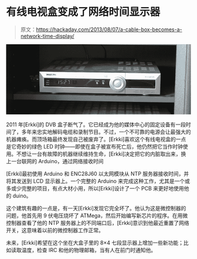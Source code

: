 # 有线电视盒变成了网络时间显示器

> 原文：<https://hackaday.com/2013/08/07/a-cable-box-becomes-a-network-time-display/>

![DVR](img/51b27ea1306383141098940ff61f872e.png)

2011 年[Erkki]的 DVB 盒子断气了。它已经成为他的媒体中心的固定设备有一段时间了，多年来忠实地解码电缆和录制节目。不过，一个不可靠的电源会让最强大的机器瘫痪。而顶场箱最终发现自己被废弃了。[Erkki]喜欢这个有线电视盒的一点是它奇妙的绿色 LED 时钟——即使在盒子被宣布死亡后，他仍然把它当作时钟使用。不想让一台有故障的机器继续维持生命，[Erkki]决定把它的内脏取出来，换上一台联网的 Arduino，通过网络接收时间

[Erkki]最初使用 Arduino 和 ENC28J60 以太网模块从 NTP 服务器接收时间，并将其发送到 LCD 显示器上。一个完整的 Arduino 来完成这种工作，尤其是一个或多或少完整的项目，有点大材小用，所以[Erkki]设计了一个 PCB 来更好地使用他的 duino。

这个建筑有趣的一点是，有一天[Erkki]发现它完全坏了。他认为这是微控制器的问题，他首先用 9 伏电压烧坏了 ATMega，然后开始编写新芯片的程序。在用微控制器查看了他的 NTP 服务器上的不同端口后，[Erkki]意识到他最近重置了网络开关，这意味着以前的微控制器工作正常。

未来，[Erkki]希望在这个坐在大盒子里的 8×4 七段显示器上增加一些新功能；比如读取温度，检查 IRC 和他的物理邮箱，当有人在前门时通知他。